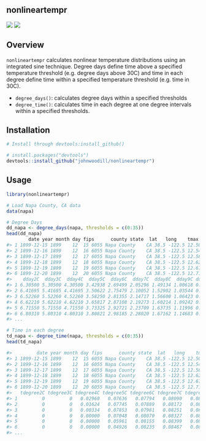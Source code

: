 ## nonlineartempr


![](https://img.shields.io/R/v3.4.3.png?color=red)
![](https://img.shields.io/license/MIT.png?color=blue)


Overview
--------
`nonlineartempr` calculates nonlinear temperature distributions using an integrated sine technique. Degree days define time above a specified temperature threshold (e.g. degree days above 30C) and time in each degree define time within a specified temperature threshold (e.g. time in 30C).

-   `degree_days()`: calculates degree days within a specified thresholds
-   `degree_time()`: calculates time in each degree at one degree intervals within a specified thresholds.

Installation
------------

``` r
# Install through devtools:install_github()

# install.packages("devtools")
devtools::install_github("johnwoodill/nonlineartempr")
```

Usage
-----

``` r
library(nonlineartempr)

# Load Napa County, CA data
data(napa)

# Degree Days
dd_napa <- degree_days(napa, thresholds = c(0:35))
head(dd_napa)
        date year month day fips      county state  lat   long    tmax   tmin    tavg  dday0C  dday1C
#> 1 1899-12-15 1899    12  15 6055 Napa County    CA 38.5 -122.5 12.5000 4.1100 8.30500 8.30500 7.30500
#> 2 1899-12-16 1899    12  16 6055 Napa County    CA 38.5 -122.5 12.5445 4.2894 8.41695 8.41695 7.41695
#> 3 1899-12-17 1899    12  17 6055 Napa County    CA 38.5 -122.5 12.5878 4.4574 8.52260 8.52260 7.52260
#> 4 1899-12-18 1899    12  18 6055 Napa County    CA 38.5 -122.5 12.6298 4.6144 8.62210 8.62210 7.62210
#> 5 1899-12-19 1899    12  19 6055 Napa County    CA 38.5 -122.5 12.6706 4.7604 8.71550 8.71550 7.71550
#> 6 1899-12-20 1899    12  20 6055 Napa County    CA 38.5 -122.5 12.7103 4.8959 8.80310 8.80310 7.80310
#>    dday2C  dday3C  dday4C  dday5C  dday6C  dday7C  dday8C  dday9C dday10C dday11C dday12C dday13C
#> 1 6.30500 5.30500 4.30500 3.42938 2.69499 2.05296 1.49134 1.00618 0.59837 0.27430 0.05212       0
#> 2 6.41695 5.41695 4.41695 3.50622 2.75479 2.10052 1.52902 1.03544 0.62019 0.28919 0.05975       0
#> 3 6.52260 5.52260 4.52260 3.58250 2.81355 2.14717 1.56600 1.06423 0.64173 0.30402 0.06757       0
#> 4 6.62210 5.62210 4.62210 3.65817 2.87108 2.19273 1.60214 1.09242 0.66291 0.31871 0.07553       0
#> 5 6.71550 5.71550 4.71550 3.73325 2.92721 2.23709 1.63735 1.11996 0.68369 0.33324 0.08359       0
#> 6 6.80310 5.80310 4.80310 3.80821 2.98185 2.28020 1.67162 1.14683 0.70407 0.34760 0.09174       0
#> ...

# Time in each degree
td_napa <- degree_time(napa, thresholds = c(0:35))
head(td_napa)

#>         date year month day fips      county state  lat   long    tmax   tmin tdegree0C tdegree1C
#> 1 1899-12-15 1899    12  15 6055 Napa County    CA 38.5 -122.5 12.5000 4.1100         0         0
#> 2 1899-12-16 1899    12  16 6055 Napa County    CA 38.5 -122.5 12.5445 4.2894         0         0
#> 3 1899-12-17 1899    12  17 6055 Napa County    CA 38.5 -122.5 12.5878 4.4574         0         0
#> 4 1899-12-18 1899    12  18 6055 Napa County    CA 38.5 -122.5 12.6298 4.6144         0         0
#> 5 1899-12-19 1899    12  19 6055 Napa County    CA 38.5 -122.5 12.6706 4.7604         0         0
#> 6 1899-12-20 1899    12  20 6055 Napa County    CA 38.5 -122.5 12.7103 4.8959         0         0
#>   tdegree2C tdegree3C tdegree4C tdegree5C tdegree6C tdegree7C tdegree8C tdegree9C tdegree10C tdegree11C
#> 1         0         0   0.02960   0.07636   0.07794   0.08090   0.08576   0.09359    0.10704    0.13481
#> 2         0         0   0.01624   0.07745   0.07889   0.08172   0.08645   0.09412    0.10727    0.13413
#> 3         0         0   0.00334   0.07853   0.07981   0.08251   0.08711   0.09462    0.10749    0.13350
#> 4         0         0   0.00000   0.07048   0.08070   0.08327   0.08774   0.09509    0.10769    0.13292
#> 5         0         0   0.00000   0.05961   0.08155   0.08399   0.08833   0.09553    0.10786    0.13237
#> 6         0         0   0.00000   0.04926   0.08235   0.08467   0.08888   0.09593    0.10801    0.13183
#> ...

```
